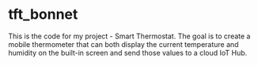 # tft_bonnet
This is the code for my project - Smart Thermostat. 
The goal is to create a mobile thermometer that can both display the current temperature and humidity on the built-in screen and send those values to a cloud IoT Hub.


